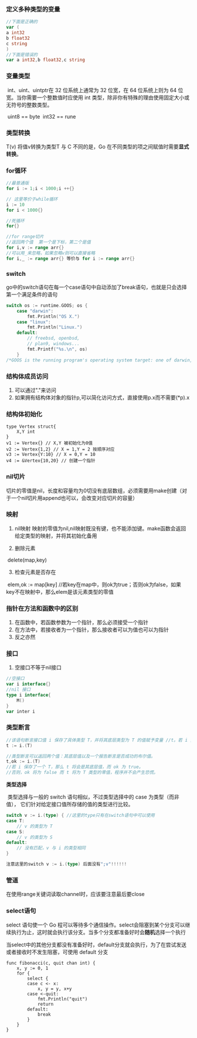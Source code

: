 ### 定义多种类型的变量

```go
//下面是正确的
var (
a int32
b float32
c string
)
//下面是错误的
var a int32,b float32,c string
```

### 变量类型

​	int、uint、uintptr在 32 位系统上通常为 32 位宽，在 64 位系统上则为 64 位宽。当你需要一个整数值时应使用 int 类型，除非你有特殊的理由使用固定大小或无符号的整数类型。

​	uint8 == byte 
​	int32 == rune

### 类型转换

T(v) 将值v转换为类型T
与 C 不同的是，Go 在不同类型的项之间赋值时需要**显式转换**。

### for循环

```go
//最普通版
for i := 1;i < 1000;i ++{}
```

```go
// 这里等价于while循环
i := 10
for i < 1000{}   
```

```go
//死循环
for{} 
```

```go
//for range切片
//返回两个值  第一个是下标，第二个是值
for i,v := range arr{}
//可以用_来忽略，如果忽略v则可以直接省略
for i,_ := range arr{} 等价与 for i := range arr{}
```



### switch

go中的switch语句在每一个case语句中自动添加了break语句，也就是只会选择第一个满足条件的语句

```go
switch os := runtime.GOOS; os {
	case "darwin":
		fmt.Println("OS X.")
	case "linux":
		fmt.Println("Linux.")
	default:
		// freebsd, openbsd,
		// plan9, windows...
		fmt.Printf("%s.\n", os)
	}
/*GOOS is the running program's operating system target: one of darwin, freebsd, linux, and so on. To view possible combinations of GOOS and GOARCH, run "go tool dist list".*/
```

### 结构体成员访问

1. 可以通过"."来访问
2. 如果拥有结构体对象的指针p,可以简化访问方式，直接使用p.x而不需要(*p).x

### 结构体初始化

```
type Vertex struct{
	X,Y int
}
v1 := Vertex{} // X,Y 被初始化为0值
v2 := Vertex{1,2} // X = 1,Y = 2 按顺序对应
v3 := Vertex{Y:10} // X = 0,Y = 10
v4 := &Vertex{10,20} // 创建一个指针
```

### nil切片

​	切片的零值是nil，长度和容量均为0切没有底层数组，必须需要用make创建（对于一个nil切片用append也可以，会改变对应切片的容量）

### 映射

1. nil映射
   映射的零值为nil,nil映射既没有键，也不能添加键。make函数会返回给定类型的映射，并将其初始化备用

2. 删除元素

​				delete(map,key)

3. 检查元素是否存在

​				elem,ok := map[key] //若key在map中，则ok为true；否则ok为false，如果				key不在映射中，那么elem是该元素类型的零值

### 指针在方法和函数中的区别

1. 在函数中，若函数参数为一个指针，那么必须接受一个指针
2. 在方法中，若接收者为一个指针，那么接收者可以为值也可以为指针
3. 反之亦然



### 接口

1. 空接口不等于nil接口

```go
//空接口
var i interface{}
//nil 接口
type i interface{
	M()
}
var inter i
```

### 类型断言

```go
//该语句断言接口值 i 保存了具体类型 T，并将其底层类型为 T 的值赋予变量 //t。若 i 并未保存 T 类型的值，该语句就会触发一个恐慌。
t := i.(T)

//类型断言可以返回两个值：其底层值以及一个报告断言是否成功的布尔值。
t,ok := i.(T)
//若 i 保存了一个 T，那么 t 将会是其底层值，而 ok 为 true。
//否则，ok 将为 false 而 t 将为 T 类型的零值，程序并不会产生恐慌。
```

**类型选择**

​	类型选择与一般的 switch 语句相似，不过类型选择中的 case 为类型（而非值）， 它们针对给定接口值所存储的值的类型进行比较。

```go
switch v := i.(type) { //这里的type只有在switch语句中可以使用
case T:
    // v 的类型为 T
case S:
    // v 的类型为 S
default:
    // 没有匹配，v 与 i 的类型相同
}

注意这里的switch v := i.(type) 后面没有";v"!!!!!!
```

### 管道

在使用range关键词读取channel时，应该要注意最后要close

### select语句

select 语句使一个 Go 程可以等待多个通信操作。select会阻塞到某个分支可以继续执行为止，这时就会执行该分支。当多个分支都准备好时会**随机**选择一个执行

当select中的其他分支都没有准备好时，default分支就会执行，为了在尝试发送或者接收时不发生阻塞，可使用 default 分支

```
func fibonacci(c, quit chan int) {
	x, y := 0, 1
	for {
		select {
		case c <- x:
			x, y = y, x+y
		case <-quit:
			fmt.Println("quit")
			return
		default:
			break
		}
	}
}
```

